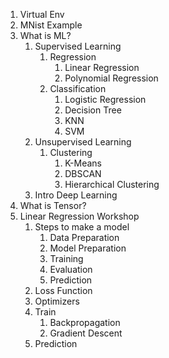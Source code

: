 1. Virtual Env
2. MNist Example
3. What is ML?
   1. Supervised Learning
      1. Regression
         1. Linear Regression
         2. Polynomial Regression
      2. Classification
         1. Logistic Regression
         2. Decision Tree
         3. KNN
         4. SVM
   2. Unsupervised Learning
      1. Clustering
         1. K-Means
         2. DBSCAN
         3. Hierarchical Clustering
   3. Intro Deep Learning
4. What is Tensor?
5. Linear Regression Workshop
   1. Steps to make a model
      1. Data Preparation
      2. Model Preparation
      3. Training
      4. Evaluation
      5. Prediction
   2. Loss Function
   3. Optimizers
   4. Train
      1. Backpropagation
      2. Gradient Descent
   5. Prediction
